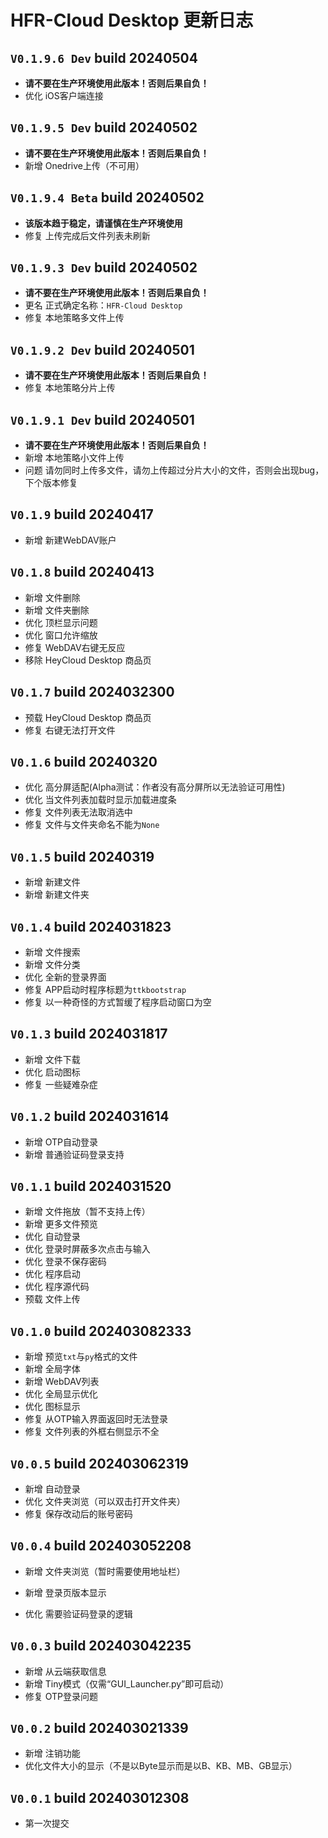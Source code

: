 # HFR-Cloud Desktop 更新日志

## `V0.1.9.6 Dev` build 20240504
- **请不要在生产环境使用此版本！否则后果自负！**
- 优化 iOS客户端连接

## `V0.1.9.5 Dev` build 20240502
- **请不要在生产环境使用此版本！否则后果自负！**
- 新增 Onedrive上传（不可用）

## `V0.1.9.4 Beta` build 20240502
- **该版本趋于稳定，请谨慎在生产环境使用**
- 修复 上传完成后文件列表未刷新

## `V0.1.9.3 Dev` build 20240502
- **请不要在生产环境使用此版本！否则后果自负！**
- 更名 正式确定名称：`HFR-Cloud Desktop`
- 修复 本地策略多文件上传

## `V0.1.9.2 Dev` build 20240501
- **请不要在生产环境使用此版本！否则后果自负！**
- 修复 本地策略分片上传

## `V0.1.9.1 Dev` build 20240501
- **请不要在生产环境使用此版本！否则后果自负！**
- 新增 本地策略小文件上传
- 问题 请勿同时上传多文件，请勿上传超过分片大小的文件，否则会出现bug，下个版本修复

## `V0.1.9` build 20240417
- 新增 新建WebDAV账户

## `V0.1.8` build 20240413
- 新增 文件删除
- 新增 文件夹删除
- 优化 顶栏显示问题
- 优化 窗口允许缩放
- 修复 WebDAV右键无反应
- 移除 HeyCloud Desktop 商品页

## `V0.1.7` build 2024032300
- 预载 HeyCloud Desktop 商品页
- 修复 右键无法打开文件

## `V0.1.6` build 20240320
- 优化 高分屏适配(Alpha测试：作者没有高分屏所以无法验证可用性)
- 优化 当文件列表加载时显示加载进度条
- 修复 文件列表无法取消选中
- 修复 文件与文件夹命名不能为`None`

## `V0.1.5` build 20240319
- 新增 新建文件
- 新增 新建文件夹

## `V0.1.4` build 2024031823
- 新增 文件搜索
- 新增 文件分类
- 优化 全新的登录界面
- 修复 APP启动时程序标题为`ttkbootstrap`
- 修复 以一种奇怪的方式暂缓了程序启动窗口为空

## `V0.1.3` build 2024031817
- 新增 文件下载
- 优化 启动图标
- 修复 一些疑难杂症

## `V0.1.2` build 2024031614
- 新增 OTP自动登录
- 新增 普通验证码登录支持

## `V0.1.1` build 2024031520
- 新增 文件拖放（暂不支持上传）
- 新增 更多文件预览
- 优化 自动登录
- 优化 登录时屏蔽多次点击与输入
- 优化 登录不保存密码
- 优化 程序启动
- 优化 程序源代码
- 预载 文件上传

## `V0.1.0` build 202403082333
- 新增 预览`txt`与`py`格式的文件
- 新增 全局字体
- 新增 WebDAV列表
- 优化 全局显示优化
- 优化 图标显示
- 修复 从OTP输入界面返回时无法登录
- 修复 文件列表的外框右侧显示不全

## `V0.0.5` build 202403062319
- 新增 自动登录
- 优化 文件夹浏览（可以双击打开文件夹）
- 修复 保存改动后的账号密码

## `V0.0.4` build 202403052208
- 新增 文件夹浏览（暂时需要使用地址栏）
- 新增 登录页版本显示

- 优化 需要验证码登录的逻辑

## `V0.0.3` build 202403042235
- 新增 从云端获取信息
- 新增 Tiny模式（仅需“GUI_Launcher.py”即可启动）
- 修复 OTP登录问题

## `V0.0.2` build 202403021339
- 新增 注销功能
- 优化文件大小的显示（不是以Byte显示而是以B、KB、MB、GB显示）

## `V0.0.1` build 202403012308
- 第一次提交